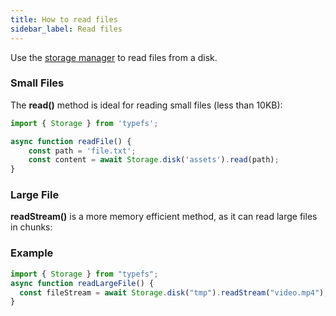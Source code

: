 ```yaml
---
title: How to read files
sidebar_label: Read files
---
```


Use the [storage manager](https://daniel-samson.github.io/typefs/docs/api/storage) to read files from a disk.

### Small Files

The **read()** method is ideal for reading small files (less than 10KB):

```typescript
import { Storage } from 'typefs';

async function readFile() {
    const path = 'file.txt';
    const content = await Storage.disk('assets').read(path);
}
```

### Large File

**readStream()** is a more memory efficient method, as it can read large files in chunks:

### Example

```typescript
import { Storage } from "typefs";
async function readLargeFile() {
  const fileStream = await Storage.disk("tmp").readStream("video.mp4");
}
```

